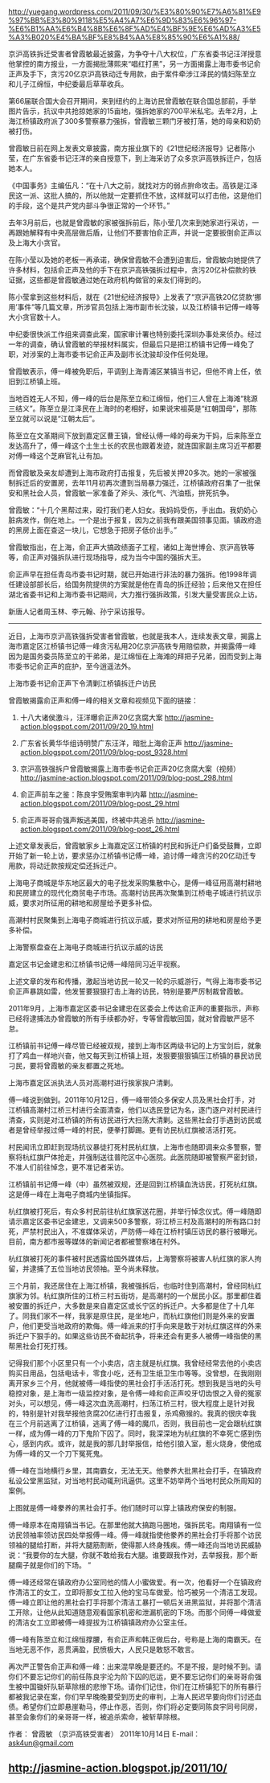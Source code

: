 http://yuegang.wordpress.com/2011/09/30/%E3%80%90%E7%A6%81%E9%97%BB%E3%80%9118%E5%A4%A7%E6%9D%83%E6%96%97-%E6%B1%AA%E6%B4%8B%E6%8F%AD%E4%BF%9E%E6%AD%A3%E5%A3%B020%E4%BA%BF%E8%B4%AA%E8%85%90%E6%A1%88/

京沪高铁拆迁受害者曾霞敏最近披露，为争夺十八大权位，广东省委书记汪洋授意他掌控的南方报业，一方面揭批薄熙来“唱红打黑”，另一方面揭露上海市委书记俞正声及手下，贪污20亿京沪高铁动迁专用款，由于案件牵涉江泽民的情妇陈至立和儿子江绵恒，中纪委最后草草收兵。

第66届联合国大会召开期间，来到纽约的上海访民曾霞敏在联合国总部前，手举图片告示，抗议中共抢掠她家的15亩地，强拆她家的700平米私宅。去年2月，上海江桥镇政府派了300多警察暴力强拆，曾霞敏三颗门牙被打落，她的母亲和奶奶被打伤。 

曾霞敏日前在网上发表文章披露，南方报业旗下的《21世纪经济报导》记者陈小莹，在广东省委书记汪洋的亲自授意下，到上海采访了众多京沪高铁拆迁户，包括她本人。 

《中国事务》主编伍凡：“在十八大之前，就找对方的弱点拚命攻击。高铁是江泽民这一派、这批人搞的，所以他就一定要抓住不放，这样就可以打击他，这是他们的手段，这个是共产党内部斗争很正常的一个环节。” 

去年3月前后，也就是曾霞敏的家被强拆前后，陈小莹几次来到她家进行采访，一再跟她解释有中央高层做后盾，让他们不要害怕俞正声，并说一定要扳倒俞正声以及上海大小贪官。 

在陈小莹以及她的老板一再承诺，确保曾霞敏不会遭到迫害后，曾霞敏向她提供了许多材料，包括俞正声及他的手下在京沪高铁强拆过程中，贪污20亿补偿款的铁证据，这些都是曾霞敏通过她在政府机构做官的亲友们得到的。 

陈小莹拿到这些材料后，就在《21世纪经济报导》上发表了“京沪高铁20亿贷款‘挪用’事件”等几篇文章，所涉官员包括上海市副市长沈骏，以及江桥镇书记傅一峰等大小贪官数十人。

中纪委很快派工作组来调查此案，国家审计署也特别委托深圳办事处来侦办。经过一年的调查，确认曾霞敏的举报材料属实，但最后只是把江桥镇书记傅一峰免了职，对涉案的上海市委书记俞正声及副市长沈骏却没作任何处理。 

曾霞敏表示，傅一峰被免职后，平调到上海青浦区某镇当书记，但他不肯上任，依旧到江桥镇上班。

当地百姓无人不知，傅一峰的后台是陈至立和江绵恒，他们三人曾在上海滩“桃源三结义”。陈至立是江泽民在上海时的老相好，如果说宋祖英是“红朝国母”，那陈至立就可以说是“江朝太后”。 

陈至立在文革期间下放到嘉定区曹王镇，曾经认傅一峰的母亲为干妈，后来陈至立发达高升了，傅一峰这个土生土长的农民也跟着发迹，就连国家副主席习近平都要对傅一峰这个芝麻官礼让有加。 

而曾霞敏及亲友却遭到上海市政府打击报复，先后被关押20多次。她的一家被强制拆迁后的安置房，去年11月初再次遭到当局暴力强迁，江桥镇政府召集了一批保安和黑社会人员，曾霞敏一家准备了斧头、液化气、汽油瓶，拚死抗争。 

曾霞敏：“十几个黑帮过来，殴打我们老人妇女。我妈妈受伤，手出血。我奶奶心脏病发作，倒在地上。一个是出于报复，因为之前我有跟美国领事见面。镇政府造的黑房上面在查这一块儿，它想急于把房子低价出手。” 

曾霞敏指出，在上海，俞正声大搞政绩面子工程，诸如上海世博会、京沪高铁等等，俞正声对强拆队进行现场指导，成为当今中国的强拆大王。 

俞正声早在担任青岛市委书记时期，就已开始进行非法的暴力强拆。他1998年调任建设部部长后，给国务院提供的方案就是他在青岛的拆迁经验；后来他又在担任湖北省委书记和上海市委书记期间，大力推行强拆政策，引发大量受害民众上访。 

新唐人记者周玉林、李元翰、孙宁采访报导。


----

近日，上海市京沪高铁强拆受害者曾霞敏，也就是我本人，连续发表文章，揭露上海市嘉定区江桥镇书记傅一峰贪污私用20亿京沪高铁专用赔偿款，并揭露傅一峰因为是国务委员陈至立的干弟弟，是江绵恒在上海滩的拜把子兄弟，因而受到上海市委书记俞正声的庇护，至今逍遥法外。


上海市委书记俞正声下令清剿江桥镇拆迁户访民

曾霞敏揭露俞正声和傅一峰的相关文章和视频见下面的链接： 

1. 十八大诸侯激斗，汪洋曝俞正声20亿贪腐大案 
http://jasmine-action.blogspot.com/2011/09/20_19.html 

2. 广东省长黄华华组诗明赞广东汪洋，暗批上海俞正声 
http://jasmine-action.blogspot.com/2011/09/blog-post_9328.html 

3. 京沪高铁强拆户曾霞敏揭露上海市委书记俞正声20亿贪腐大案（视频）
http://jasmine-action.blogspot.com/2011/09/blog-post_298.html

4.  俞正声前车之鉴：陈良宇受贿案审判内幕
http://jasmine-action.blogspot.com/2011/09/blog-post_29.html

5. 俞正声哥哥俞强声叛逃美国，终被中共追杀
http://jasmine-action.blogspot.com/2011/09/blog-post_26.html

上述文章发表后，曾霞敏家乡上海嘉定区江桥镇的村民和拆迁户们备受鼓舞，立即开始了新一轮上访，要求惩办江桥镇书记傅一峰，追讨傅一峰贪污的20亿动迁专用款，将动迁款按规定偿还拆迁户。


上海电子商城是华东地区最大的电子批发采购集散中心，是傅一峰征用高潮村耕地和民房建立的现代化商贸电子市场。高潮村访民再次聚集到江桥电子城进行抗议示威，要求对所征用的耕地和房屋给予更多补偿。




高潮村村民聚集到上海电子商城进行抗议示威，要求对所征用的耕地和房屋给予更多补偿。


上海警察盘查在上海电子商城进行抗议示威的访民


嘉定区书记金建忠和江桥镇书记傅一峰陪同习近平视察。

上述文章的发布和传播，激起当地访民一轮又一轮的示威游行，气得上海市委书记俞正声暴跳如雷，他发誓要狠狠打击上海的访民，特别是要严厉制裁曾霞敏。

2011年9月，上海市嘉定区委书记金建忠在区委会上传达俞正声的重要指示，声称已经将逮捕法办曾霞敏的所有手续都办好，专等曾霞敏回国，就对曾霞敏严惩不怠。

江桥镇前书记傅一峰尽管已经被双规，接到上海市区两级书记的上方宝剑后，就象打了鸡血一样地兴奋，他又每天到江桥镇上班，发狠要狠狠镇压江桥镇的暴民访民刁民，要将曾霞敏的亲友都置之死地。


上海市嘉定区派执法人员对高潮村进行挨家挨户清剿。

傅一峰说到做到。2011年10月12日，傅一峰带领众多保安人员及黑社会打手，对江桥镇高潮村江桥三村进行全面清查，他们以选民登记为名，逐门逐户对村民进行清查，实则是对江桥镇的所有访民进行大扫荡大清剿。这些黑社会打手遇到访民或者是曾经举报过傅一峰的村民，便拳打脚踢。更有访民杭红旗被活活打死。


村民闻讯立即赶到现场抗议暴徒打死村民杭红旗，上海市也随即调来众多警察，警察将杭红旗尸体抢走，并强制送往普陀区中心医院。此医院随即被警察严密封锁，不准人们前往悼念，更不准记者采访。


江桥镇前书记傅一峰（中）虽然被双规，还是回到江桥镇血洗访民，打死杭红旗。这是傅一峰在上海电子商城内坐镇指挥。

杭红旗被打死后，有众多村民前往杭红旗家送花圈，并举行悼念仪式。傅一峰随即请示嘉定区委书记金建忠，又调来500多警察，将江桥三村及高潮村的所有路口封死，严禁村民出入，不准媒体采访，严防傅一峰在江桥村镇压访民的暴行被曝光。目前，南方都市报等媒体的新闻记者都被警察堵在村外。

杭红旗被打死的事件被村民透露给国外媒体后，上海警察将被害人杭红旗的家人拘留，并逮捕了五位当地访民领袖。至今尚未释放。 

三个月前，我还居住在上海江桥镇，我被强拆后，也临时住到高潮村，曾经同杭红旗家为邻。杭红旗所住的江桥三村五街坊，是高潮村的一个居民小区。那里都住着被安置的拆迁户，大多数是来自嘉定区或长宁区的拆迁户。大多都是住了十几年了。同我们家不一样，我家是原住民，是坐地户，而杭红旗他们则是外来的安置户，他们更受当地政府的欺侮。傅一峰派来的打手向来是敢于对杭红旗这样的外来拆迁户下狠手的。如果这些访民不奋起抗争，将来还会有更多人被傅一峰指使的黑帮黑社会打死打残。 

记得我们那个小区里只有一个小卖店，店主就是杭红旗。我曾经经常去他的小卖店购买日用品，包括电话卡，零食小吃，还有卫生纸卫生巾等等。没曾想，在我刚刚离开家乡三个月，他就被傅一峰指使的黑社会打手活活打死。想到我是当地的头号稳控对象，是上海市一级监控对象，是令傅一峰和俞正声咬牙切齿恨之入骨的冤家对头，可以想见，傅一峰这次血洗高潮村，扫荡江桥三村，很大程度上是针对我的，特别是针对我举报他贪腐20亿进行打击报复，杀鸡儆猴的。我真的很庆幸我在三个月前逃离了江桥镇，逃离了傅一峰的魔爪，否则，我目前也一定会跟杭红旗一样，成为傅一峰的刀下鬼阶下囚了。同时，我深深地为杭红旗的不幸死亡感到伤心，感到内疚。或许，就是我的那几封举报信，给他引狼入室，惹火烧身，使他成为傅一峰的又一个刀下冤死鬼。

傅一峰在当地横行乡里，其南霸女，无法无天。他豢养大批黑社会打手，在镇政府私设公堂黑监狱，对当地村民动辄刑讯逼供。这里不妨举两个当地村民众所周知的案例。


上图就是傅一峰豢养的黑社会打手。他们随时可以穿上镇政府保安的制服。

傅一峰原本在南翔镇当书记。在那里他就大搞跑马圈地，强拆民宅。南翔镇有一位访民领袖率领访民四处举报傅一峰。傅一峰就指使他豢养的黑社会打手将那个访民领袖的腿给打断，并将大腿筋割断，使得那人终身残疾。傅一峰还向当地访民威胁说：“我要你的左大腿，你就不敢给我右大腿。谁要跟我作对，去举报我，那个断腿瘸子就是你们的下场。 ”

傅一峰还经常在镇政府办公室同他的情人小蜜做爱。有一次，他看好一个在镇政府作清洁工的女工，立即将那女工拉入他的宝马车做爱。恰巧被另一个清洁工发现。傅一峰立即让他的黑社会打手将那个清洁工暴打一顿后关进黑监狱，并将那个清洁工开除，让他从此知道随意观看国家机密和泄漏机密的下场。而那个同傅一峰做爱的清洁女工立即被傅一峰提拔为江桥镇镇政府办公室主任。 

傅一峰有陈至立和江绵恒撑腰，有俞正声和韩正做后台，号称是上海的南霸天。在当地无恶不作，恶贯满盈，民愤极大，人民只是敢怒不敢言。

再次严正警告俞正声和傅一峰：出来混早晚是要还的。不是不报，是时候不到。请你们不要忘记你们的前任陈良宇沦为阶下囚的厄运，更不要忘记你们的亲哥哥俞强生被中国锄奸队斩草除根的悲惨下场。请你们记住，你们在江桥镇犯下的所有暴行都被我记录在案，你们早早晚晚要受到历史的审判，上海人民迟早要向你们讨还血债。希望你们立即悬崖勒马，停止作恶，否则，你们将必定要同陈良宇同号同房，甚至会象你们的亲哥哥一样，被追杀索命，被斩草除根。

作者： 曾霞敏 （京沪高铁受害者）
2011年10月14日
E-mail：ask4un@gmail.com 

http://jasmine-action.blogspot.jp/2011/10/
----


